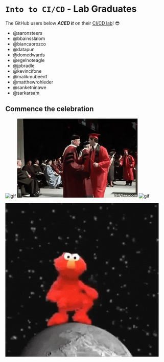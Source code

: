 # `Into to CI/CD` - Lab Graduates

The GitHub users below ***ACED it*** on their [CI/CD lab](intro.md)! 😎

[//]: # (Add your username below, in alphabetical order to prevent conflicts and duplication.)

- @aaronsteers
- @bbainsslalom
- @biancaorozco
- @datapun
- @domedwards
- @egelnoteagle
- @jpbradle
- @kevincifone
- @malikmubeen1
- @matthewrohleder
- @sanketninawe
- @sarkarsam

## Commence the celebration

[//]: # (Psst - feel free to add more art or GIFs here if you are so inclined!)

![gif](resources/congrats01.gif) ![gif](resources/grad-backflip.gif) ![gif](https://media.giphy.com/media/Is1O1TWV0LEJi/giphy.gif) 

![gif](resources/elmo.gif)

